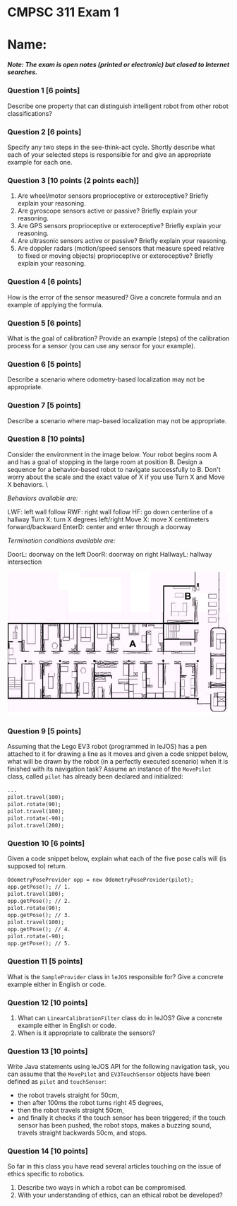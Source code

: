 # CMPSC 311 Exam 1
# Name:


##### Note: The exam is open notes (printed or electronic) but closed to Internet searches.


### Question 1 [6 points]

Describe one property that can distinguish intelligent robot from other robot classifications?



### Question 2 [6 points]

Specify any two steps in the see-think-act cycle. Shortly describe what each of your selected steps is responsible for and give an appropriate example for each one.



### Question 3 [10 points (2 points each)]

1. Are wheel/motor sensors proprioceptive or exteroceptive? Briefly explain your reasoning.
2. Are gyroscope sensors active or passive? Briefly explain your reasoning.
3. Are GPS sensors proprioceptive or exteroceptive? Briefly explain your reasoning.
4. Are ultrasonic sensors active or passive? Briefly explain your reasoning.
5. Are doppler radars (motion/speed sensors that measure speed relative to fixed or moving objects) proprioceptive or exteroceptive? Briefly explain your reasoning.



### Question 4 [6 points]

How is the error of the sensor measured? Give a concrete formula and an example of applying the formula.



### Question 5 [6 points]

What is the goal of calibration? Provide an example (steps) of the calibration process for a sensor (you can use any sensor for your example).  



### Question 6 [5 points]

Describe a scenario where odometry-based localization may not be appropriate.



### Question 7 [5 points]

Describe a scenario where map-based localization may not be appropriate.



### Question 8 [10 points]

Consider the environment in the image below. Your robot begins room A and has a goal of stopping in the large room at position B. Design a sequence for a behavior-based robot to navigate successfully to B. Don't worry about the scale and the exact value of X if you use Turn X and Move X behaviors. \\

*Behaviors available are:*

LWF: left wall follow
RWF: right wall follow
HF: go down centerline of a hallway
Turn X: turn X degrees left/right
Move X: move X centimeters forward/backward
EnterD: center and enter through a doorway

*Termination conditions available are:*

DoorL: doorway on the left
DoorR: doorway on right
HallwayL: hallway intersection

![Environment for Question 7](loc.png)



### Question 9 [5 points]

Assuming that the Lego EV3 robot (programmed in leJOS) has a pen attached to it for drawing a line as it moves and given a code snippet below, what will be drawn by the robot (in a perfectly executed scenario) when it is finished with its navigation task?
Assume an instance of the `MovePilot` class, called `pilot` has already been declared and initialized:
```
...
pilot.travel(100);
pilot.rotate(90);
pilot.travel(100);
pilot.rotate(-90);
pilot.travel(200);
```



### Question 10 [6 points]

Given a code snippet below, explain what each of the five pose calls will (is supposed to) return.
```
OdometryPoseProvider opp = new OdometryPoseProvider(pilot);
opp.getPose(); // 1.
pilot.travel(100);
opp.getPose(); // 2.
pilot.rotate(90);
opp.getPose(); // 3.
pilot.travel(100);
opp.getPose(); // 4.
pilot.rotate(-90);
opp.getPose(); // 5.
```



### Question 11 [5 points]

What is the `SampleProvider` class in `leJOS` responsible for? Give a concrete example either in English or code.



### Question 12 [10 points]

1. What can `LinearCalibrationFilter` class do in leJOS? Give a concrete example either in English or code.
2. When is it appropriate to calibrate the sensors?



### Question 13 [10 points]

Write Java statements using leJOS API for the following navigation task, you can assume that the `MovePilot` and `EV3TouchSensor` objects have been defined as `pilot` and `touchSensor`:
* the robot travels straight for 50cm,  
* then after 100ms the robot  turns right  45 degrees,
* then the robot  travels straight 50cm,
* and finally it checks if the touch sensor has been triggered; if the touch sensor has been pushed,
the robot stops, makes a buzzing sound, travels straight backwards 50cm, and stops.



### Question 14 [10 points]

So far in this class you have read several articles touching on the issue of ethics
specific to robotics.
1. Describe two ways in which a robot can be compromised.
2. With your understanding of ethics, can an ethical robot be developed?
